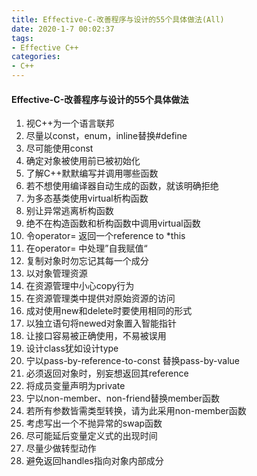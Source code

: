 ```yaml
---
title: Effective-C-改善程序与设计的55个具体做法(All)
date: 2020-1-7 00:02:37
tags:
- Effective C++
categories:
- C++
---
```


#### Effective-C-改善程序与设计的55个具体做法

1. 视C++为一个语言联邦
2. 尽量以const，enum，inline替换#define
3. 尽可能使用const
4. 确定对象被使用前已被初始化
5. 了解C++默默编写并调用哪些函数
6. 若不想使用编译器自动生成的函数，就该明确拒绝
7. 为多态基类使用virtual析构函数
8. 别让异常逃离析构函数
9. 绝不在构造函数和析构函数中调用virtual函数
10. 令operator= 返回一个reference to *this
11. 在operator= 中处理”自我赋值“
12. 复制对象时勿忘记其每一个成分
13. 以对象管理资源
14. 在资源管理中小心copy行为
15. 在资源管理类中提供对原始资源的访问
16. 成对使用new和delete时要使用相同的形式
17. 以独立语句将newed对象置入智能指针
18. 让接口容易被正确使用，不易被误用
19. 设计class犹如设计type
20. 宁以pass-by-reference-to-const 替换pass-by-value
21. 必须返回对象时，别妄想返回其reference
22. 将成员变量声明为private
23. 宁以non-member、non-friend替换member函数
24. 若所有参数皆需类型转换，请为此采用non-member函数
25. 考虑写出一个不抛异常的swap函数
26. 尽可能延后变量定义式的出现时间
27. 尽量少做转型动作
28. 避免返回handles指向对象内部成分